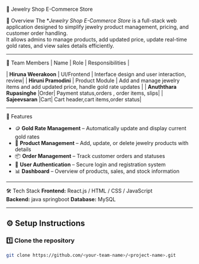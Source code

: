 💎 Jewelry Shop E-Commerce Store

🧭 Overview
The **Jewelry Shop E-Commerce Store* is a full-stack web application designed to simplify jewelry product management, pricing, and customer order handling.  
It allows admins to manage products, add updated price, update real-time gold rates, and view sales details efficiently.

---

👥 Team Members
| Name | Role | Responsibilities |

| **Hiruna Weerakoon** | UI/Frontend | Interface design and user interaction, review|
| **Hiruni Pramodini** | Product Module | Add and manage jewelry items and add updated price, handle gold rate updates |
| **Anuththara Rupasinghe** |Order| Payment status,orders , order items, slips|
| **Sajeevsaran** |Cart| Cart header,cart items,order status|

---

🧩 Features
- 🪙 **Gold Rate Management** – Automatically update and display current gold rates  
- 💍 **Product Management** – Add, update, or delete jewelry products with details  
- 📦 **Order Management** – Track customer orders and statuses  
- 👤 **User Authentication** – Secure login and registration system  
- 📊 **Dashboard** – Overview of products, sales, and stock information  

---

🛠️ Tech Stack
**Frontend:** React.js / HTML / CSS / JavaScript  
**Backend:** java springboot
**Database:** MySQL

---

## ⚙️ Setup Instructions

### 1️⃣ Clone the repository
```bash
git clone https://github.com/<your-team-name>/<project-name>.git
